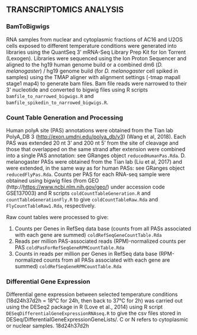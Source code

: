 ## TRANSCRIPTOMICS ANALYSIS
### BamToBigwigs
RNA samples from nuclear and cytoplasmic fractions of AC16 and U2OS cells exposed to different temperature conditions were generated into libraries using the QuantSeq 3’ mRNA-Seq Library Prep Kit for Ion Torrent (Lexogen). Libraries were sequenced using the Ion Proton Sequencer and aligned to the hg19 human genome build or a combined dm6 (*D. melanogaster*) / hg19 genome build (for *D. melanogaster* cell spiked in samples) using the TMAP aligner with alignment settings (-tmap mapall stage1 map4) to generate bam files. Bam file reads were narrowed to their 3' nucleotide and converted to bigwig files using R scripts `bamfile_to_narrowed_bigwigs.R` and `bamfile_spikedin_to_narrowed_bigwigs.R`.

### Count Table Generation and Processing
Human polyA site (PAS) annotations were obtained from the Tian lab PolyA_DB 3 (http://exon.umdnj.edu/polya_db/v3) (Wang et al, 2018). Each PAS was extended 20 nt 3’ and 200 nt 5’ from the site of cleavage and those that overlapped on the same strand after extension were combined into a single PAS annotation: see GRanges object `reducedHumanPas.Rda`. 
D. melanogaster PASs were obtained from the Tian lab (Liu et al, 2017) and were extended, in the same way as for human PASs: see GRanges object `reducedFlyPas.Rda`.
Counts per PAS for each RNA-seq sample were obtained using bigwig files (from GEO (http://https://www.ncbi.nlm.nih.gov/geo/) under accession code GSE137003) and R scripts `coldCountTableGeneration.R` and `countTableGenerationFly.R` to give `coldCountTableRaw.Rda` and `FlyCountTableRaw1.Rda`, respectively.

Raw count tables were processed to give:
1) Counts per Genes in RefSeq data base (counts from all PASs associated with each gene are summed) `coldRefSeqGeneCountTable.Rda`
2) Reads per million PAS-associated reads (RPM)-normalized counts per PAS `coldPasForRefSeqGeneRPMCountTable.Rda`
3) Counts in reads per million per Genes in RefSeq data base (RPM-normalized counts from all PASs associated with each gene are summed) `coldRefSeqGeneRPMCountTable.Rda`

### Differential Gene Expression
Differential gene expression between selected temperature conditions (18d24h37d2h = 18°C for 24h, then back to 37°C for 2h) was carried out using the DESeq2 package in R (Love et al., 2014) using R script `DESeqDifferentialGeneExpressionRNAseq.R` to give the csv files stored in DESeq/DifferentialGeneExpressionGeneLists/. C or N refers to cytoplasmic or nuclear samples. 18d24h37d2h
